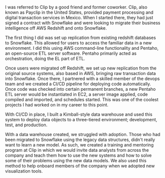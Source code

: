 I was referred to Clip by a good friend and former coworker. Clip, also known as Payclip 
in the United States, provided payment processing and digital transaction services in 
Mexico. When I started there, they had just signed a contract with Snowflake and were 
looking to migrate their business intelligence off AWS Redshift and onto Snowflake. 

The first thing I did was set up replication from existing redshift databases to Snowflake. 
This allowed for users to access the familiar data in a new environment. I did this using 
AWS command-line functionality and Pentaho, an open-source ETL server software. Pentaho 
primarily acted as orchestration, doing the EL part of ETL.

Once users were migrated off Redshift, we set up new replication from the original source 
systems, also based in AWS, bringing raw transaction data into Snowflake. Once there, I 
partnered with a skilled member of the devops team and we created a CI/CD pipeline for 
deploying code automatically. Once code was checked into certain permanent branches, a 
new Pentaho ETL server would be instantiated in EC2, a server image applied, code compiled 
and imported, and schedules started. This was one of the coolest projects I had worked on 
in my career to this point.

With CI/CD in place, I built a Kimball-style data warehouse and used this system to deploy 
data objects to a three-tiered environment; development, test, and production.

With a data warehouse created, we struggled with adoption. Those who had been migrated to 
Snowflake using the legacy data structures, didn't really want to learn a new model. As 
such, we created a training and mentoring program at Clip in which we would invite data 
analysts from across the company and teach them how to use the new systems and how to 
solve some of their problems using the new data models. We also used this method to help 
onboard members of the company when we adopted new visualization tools.
